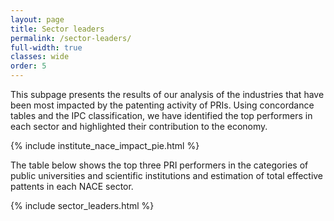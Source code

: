 ```yaml
---
layout: page
title: Sector leaders
permalink: /sector-leaders/
full-width: true
classes: wide
order: 5
---
```


This subpage presents the results of our analysis of the industries that have been most impacted by the patenting activity of PRIs. Using concordance tables and the IPC classification, we have identified the top performers in each sector and highlighted their contribution to the economy.

{% include institute_nace_impact_pie.html %}

The table below shows the top three PRI performers in the categories of public universities and scientific institutions and estimation of total effective pattents in each NACE sector.

{% include sector_leaders.html %}

